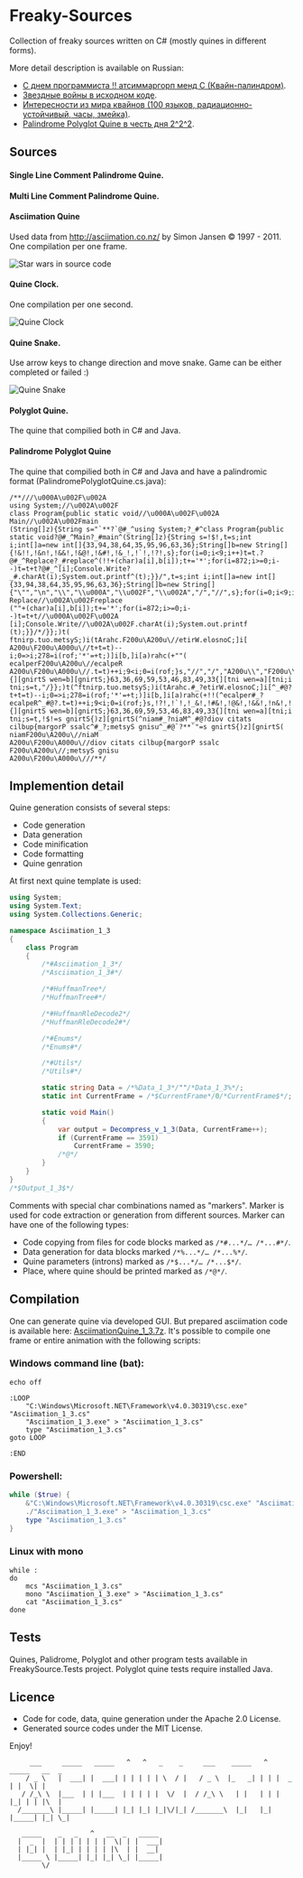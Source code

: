 Freaky-Sources
==============

Collection of freaky sources written on C# (mostly quines in different forms).

More detail description is available on Russian:
* [С днем программиста !! атсиммаргорп менд С (Квайн-палиндром)](https://habrahabr.ru/post/189192/).
* [Звездные войны в исходном коде](http://habrahabr.ru/post/190616/).
* [ Интересности из мира квайнов (100 языков, радиационно-устойчивый, часы, змейка)](https://habrahabr.ru/post/232781/).
* [Palindrome Polyglot Quine в честь дня 2^2^2](https://habrahabr.ru/company/pt/blog/309702/).

## Sources
#### Single Line Comment Palindrome Quine.

#### Multi Line Comment Palindrome Quine.

#### Asciimation Quine
Used data from http://asciimation.co.nz/ by Simon Jansen © 1997 - 2011. One compilation per one frame.

![Star wars in source code](http://habrastorage.org/getpro/habr/post_images/57d/e67/628/57de6762827e000614ac24b327dbf6a7.png)

#### Quine Clock.
One compilation per one second.

![Quine Clock](https://habrastorage.org/files/6e4/831/3d3/6e48313d31e046ffb47410f829697e48.png)

#### Quine Snake.
Use arrow keys to change direction and move snake. Game can be either completed or failed :)

![Quine Snake](https://habrastorage.org/files/b52/2fd/6d8/b522fd6d824542dcb6c318b7c4b62161.png)

#### Polyglot Quine.
The quine that compilied both in C# and Java.

#### Palindrome Polyglot Quine
The quine that compilied both in C# and Java and have a palindromic format (PalindromePolyglotQuine.cs.java):

```CSharp
/**///\u000A\u002F\u002A
using System;//\u002A\u002F
class Program{public static void//\u000A\u002F\u002A
Main//\u002A\u002Fmain
(String[]z){String s="`**?`@#_^using System;?_#^class Program{public static void?@#_^Main?_#main^(String[]z){String s=!$!,t=s;int i;int[]a=new int[]{33,94,38,64,35,95,96,63,36};String[]b=new String[]{!&!!,!&n!,!&&!,!&@!,!&#!,!&_!,!`!,!?!,s};for(i=0;i<9;i++)t=t.?@#_^Replace?_#replace^(!!+(char)a[i],b[i]);t+='*';for(i=872;i>=0;i--)t=t+t?@#_^[i];Console.Write?_#.charAt(i);System.out.printf^(t);}}/",t=s;int i;int[]a=new int[]{33,94,38,64,35,95,96,63,36};String[]b=new String[]{"\"","\n","\\","\\u000A","\\u002F","\\u002A","/","//",s};for(i=0;i<9;i++)t=t.//\u000A\u002F\u002A
Replace//\u002A\u002Freplace
(""+(char)a[i],b[i]);t+='*';for(i=872;i>=0;i--)t=t+t//\u000A\u002F\u002A
[i];Console.Write//\u002A\u002F.charAt(i);System.out.printf
(t);}}/*/}};)t(
ftnirp.tuo.metsyS;)i(tArahc.F200u\A200u\//etirW.elosnoC;]i[
A200u\F200u\A000u\//t+t=t)--i;0=>i;278=i(rof;'*'=+t;)]i[b,]i[a)rahc(+""(
ecalperF200u\A200u\//ecalpeR
A200u\F200u\A000u\//.t=t)++i;9<i;0=i(rof;}s,"//","/","A200u\\","F200u\\","A000u\\","\\","n\",""\"{][gnirtS wen=b][gnirtS;}63,36,69,59,53,46,83,49,33{][tni wen=a][tni;i tni;s=t,"/}};)t(^ftnirp.tuo.metsyS;)i(tArahc.#_?etirW.elosnoC;]i[^_#@?t+t=t)--i;0=>i;278=i(rof;'*'=+t;)]i[b,]i[a)rahc(+!!(^ecalper#_?ecalpeR^_#@?.t=t)++i;9<i;0=i(rof;}s,!?!,!`!,!_&!,!#&!,!@&!,!&&!,!n&!,!!&!{][gnirtS wen=b][gnirtS;}63,36,69,59,53,46,83,49,33{][tni wen=a][tni;i tni;s=t,!$!=s gnirtS{)z][gnirtS(^niam#_?niaM^_#@?diov citats cilbup{margorP ssalc^#_?;metsyS gnisu^_#@`?**`"=s gnirtS{)z][gnirtS(
niamF200u\A200u\//niaM
A200u\F200u\A000u\//diov citats cilbup{margorP ssalc
F200u\A200u\//;metsyS gnisu
A200u\F200u\A000u\///**/
```

## Implemention detail
Quine generation consists of several steps:
* Code generation
* Data generation
* Code minification
* Code formatting
* Quine genration

At first next quine template is used:
```csharp
using System;
using System.Text;
using System.Collections.Generic;

namespace Asciimation_1_3
{
    class Program
    {
        /*#Asciimation_1_3*/
        /*Asciimation_1_3#*/

        /*#HuffmanTree*/
        /*HuffmanTree#*/

        /*#HuffmanRleDecode2*/
        /*HuffmanRleDecode2#*/

        /*#Enums*/
        /*Enums#*/

        /*#Utils*/
        /*Utils#*/

        static string Data = /*%Data_1_3*/""/*Data_1_3%*/;
        static int CurrentFrame = /*$CurrentFrame*/0/*CurrentFrame$*/;

        static void Main()
        {
            var output = Decompress_v_1_3(Data, CurrentFrame++);
            if (CurrentFrame == 3591)
                CurrentFrame = 3590;
            /*@*/
        }
    }
}
/*$Output_1_3$*/
```

Comments with special char combinations named as "markers". Marker is used for code extraction or generation from different sources.
Marker can have one of the following types:

* Code copying from files for code blocks marked as ```/*#...*/… /*...#*/```.
* Data generation for data blocks marked ```/*%...*/… /*...%*/```.
* Quine parameters (introns) marked as ```/*$...*/… /*...$*/```.
* Place, where quine should be printed marked as ```/*@*/```.

## Compilation

One can generate quine via developed GUI. But prepared asciimation code is available here:   [AsciimationQuine_1_3.7z](https://github.com/KvanTTT/Freaky-Sources/releases/download/1.3/AsciimationQuine_1_3.7z). It's possible to compile one frame or entire animation with the following scripts:

### Windows command line (bat):
```batch
echo off

:LOOP
    "C:\Windows\Microsoft.NET\Framework\v4.0.30319\csc.exe" "Asciimation_1_3.cs"
    "Asciimation_1_3.exe" > "Asciimation_1_3.cs"
    type "Asciimation_1_3.cs"
goto LOOP

:END
```

### Powershell:
```powershell
while ($true) {
    &"C:\Windows\Microsoft.NET\Framework\v4.0.30319\csc.exe" "Asciimation_1_3.cs"
    ./"Asciimation_1_3.exe" > "Asciimation_1_3.cs"
    type "Asciimation_1_3.cs"
}
```

### Linux with mono
```shell
while :
do
    mcs "Asciimation_1_3.cs"
    mono "Asciimation_1_3.exe" > "Asciimation_1_3.cs"
    cat "Asciimation_1_3.cs"
done
```

## Tests

Quines, Palidrome, Polyglot and other program tests available in FreakySource.Tests project. Polyglot quine tests require installed Java.

## Licence

* Code for code, data, quine generation under the Apache 2.0 License.
* Generated source codes under the MIT License.

Enjoy!
```
     ___     _____   _____   ^   ^   _    _     ___    _____   ^   _____   __  _ 
    / _ \   |  ___| |  ___| | | | | | \  / |   / _ \  |_   _| | | |  _  | |  \| |
   / /_\ \  |___  | | |___  | | | | |  \/  |  / /_\ \   | |   | | | |_| | | |\  |
  /_______\ |_____| |_____| |_| |_| |_|\/|_| /_______\  |_|   |_| |_____| |_| \_|
                                                                        
   _____    _   _   ^   __  _   _____                                
  |  _  |  | | | | | | |  \| | |  ___|                               
  | |_| |  | |_| | | | | |\  | |  __|              
  |_____ \ |_____| |_| |_| \_| |_____|                               
        \/                                        
```
